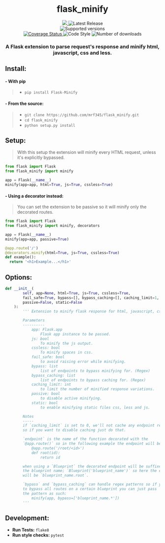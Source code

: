 <h1 align='center'> flask_minify </h1>
<p align='center'>
<a href='https://travis-ci.com/mrf345/flask_minify'>
  <img src='https://travis-ci.com/mrf345/flask_minify.svg?branch=master'>
</a>
<img src='https://img.shields.io/github/v/tag/mrf345/flask_minify' alt='Latest Release' />
<br />
<img src='https://img.shields.io/pypi/pyversions/flask_minify' alt='Supported versions' />
<br />
<a href='https://coveralls.io/github/mrf345/flask_minify?branch=master'>
  <img src='https://coveralls.io/repos/github/mrf345/flask_minify/badge.svg?branch=master' alt='Coverage Status' />
</a>
<img src='https://img.shields.io/badge/code%20style-pep8-orange.svg' alt='Code Style' />
<img src='https://img.shields.io/pypi/dm/flask_minify' alt='Number of downloads' />
</p>
<h3 align='center'>A Flask extension to parse request's response and minify html, javascript, css and less.</h3>

## Install:
#### - With pip
> - `pip install Flask-Minify` <br />

#### - From the source:
> - `git clone https://github.com/mrf345/flask_minify.git`<br />
> - `cd flask_minify` <br />
> - `python setup.py install`

## Setup:
> With this setup the extension will minify every HTML request, unless it's explicitly bypassed.
```python
from flask import Flask
from flask_minify import minify

app = Flask(__name__)
minify(app=app, html=True, js=True, cssless=True)
```

#### - Using a decorator instead:
> You can set the extension to be passive so it will minify only the decorated routes.

```python
from flask import Flask
from flask_minify import minify, decorators

app = Flask(__name__)
minify(app=app, passive=True)

@app.route('/')
@decorators.minify(html=True, js=True, cssless=True)
def example():
  return '<h1>Example...</h1>'
```

## Options:
```python
def __init__(
        self, app=None, html=True, js=True, cssless=True,
        fail_safe=True, bypass=[], bypass_caching=[], caching_limit=1,
        passive=False, static=False
    ):
        ''' Extension to minify flask response for html, javascript, css and less.

        Parameters
        ----------
            app: Flask.app
                Flask app instance to be passed.
            js: bool
                To minify the js output.
            cssless: bool
                To minify spaces in css.
            fail_safe: bool
                to avoid raising error while minifying.
            bypass: list
                list of endpoints to bypass minifying for. (Regex)
            bypass_caching: list
                list of endpoints to bypass caching for. (Regex)
            caching_limit: int
                to limit the number of minified response variations.
            passive: bool
                to disable active minifying.
            static: bool
                to enable minifying static files css, less and js.

        Notes
        -----
        if `caching_limit` is set to 0, we'll not cache any endpoint responses,
        so if you want to disable caching just do that.

        `endpoint` is the name of the function decorated with the
        `@app.route()` so in the following example the endpoint will be `root`:
            @app.route('/root/<id>')
            def root(id):
                return id

        when using a `Blueprint` the decorated endpoint will be suffixed with
        the blueprint name; `Blueprint('blueprint_name')` so here the endpoint
        will be `blueprint_name.root`.

        `bypass` and `bypass_caching` can handle regex patterns so if you want
        to bypass all routes on a certain blueprint you can just pass
        the pattern as such:
            minify(app, bypass=['blueprint_name.*'])
        '''
```

## Development:
- **Run Tests:** `flake8`
- **Run style checks:** `pytest`
